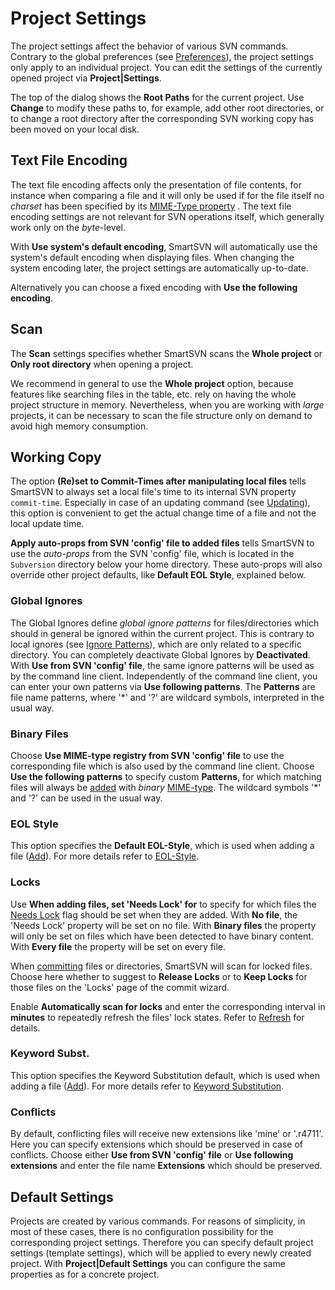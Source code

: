 # Project Settings

The project settings affect the behavior of various SVN commands.
Contrary to the global preferences (see
[Preferences](Preferences.md#Preferences-preferences)), the
project settings only apply to an individual project. You can edit the
settings of the currently opened project via **Project\|Settings**.

The top of the dialog shows the **Root Paths** for the current project.
Use **Change** to modify these paths to, for example, add other root
directories, or to change a root directory after the corresponding SVN
working copy has been moved on your local disk.

## Text File Encoding

The text file encoding affects only the presentation of file contents,
for instance when comparing a file and it will only be used if for the
file itself no *charset* has been specified by its [MIME-Type property](MIME-Type.md#MIME-Type-commands.mime-type) . The
text file encoding settings are not relevant for SVN operations itself,
which generally work only on the *byte*-level.

With **Use system's default encoding**, SmartSVN will automatically use
the system's default encoding when displaying files. When changing the
system encoding later, the project settings are automatically
up-to-date.

Alternatively you can choose a fixed encoding with **Use the following
encoding**.

## Scan

The **Scan** settings specifies whether SmartSVN scans the **Whole
project** or **Only root directory** when opening a project.

We recommend in general to use the **Whole project** option, because
features like searching files in the table, etc. rely on having the
whole project structure in memory. Nevertheless, when you are working
with *large* projects, it can be necessary to scan the file structure
only on demand to avoid high memory consumption.

## Working Copy

The option **(Re)set to Commit-Times after manipulating local files**
tells SmartSVN to always set a local file's time to its internal SVN
property `commit-time`. Especially in case of an updating command (see
[Updating](Updating.md#Updating-commands.updating)), this
option is convenient to get the actual change time of a file and not the
local update time.

**Apply auto-props from SVN 'config' file to added files** tells
SmartSVN to use the *auto-props* from the SVN 'config' file, which is
located in the `Subversion` directory below your home directory. These
auto-props will also override other project defaults, like **Default EOL
Style**, explained below.

### Global Ignores

The Global Ignores define *global ignore patterns* for files/directories
which should in general be ignored within the current project. This is
contrary to local ignores (see [Ignore Patterns](Ignore-Patterns.md#IgnorePatterns-commands.ignore-patterns)),
which are only related to a specific directory. You can completely
deactivate Global Ignores by **Deactivated**. With **Use from SVN
'config' file**, the same ignore patterns will be used as by the command
line client. Independently of the command line client, you can enter
your own patterns via **Use following patterns**. The **Patterns** are
file name patterns, where '\*' and '?' are wildcard symbols, interpreted
in the usual way.

### Binary Files

Choose **Use MIME-type registry from SVN 'config' file** to use the
corresponding file which is also used by the command line client. Choose
**Use the following patterns** to specify custom **Patterns**, for which
matching files will always be
[added](Add.md#Add-commands.add) with *binary*
[MIME-type](MIME-Type.md#MIME-Type-commands.mime-type). The
wildcard symbols '\*' and '?' can be used in the usual way.

### EOL Style

This option specifies the **Default EOL-Style**, which is used when
adding a file ([Add](Add.md#Add-commands.add)). For more
details refer to
[EOL-Style](EOL-Style.md#EOL-Style-commands.eol-style).

### Locks

Use **When adding files, set 'Needs Lock' for** to specify for which
files the [Needs Lock](Locks.md#change-needs-lock) flag should
be set when they are added. With **No file**, the 'Needs Lock' property
will be set on no file. With **Binary files** the property will only be
set on files which have been detected to have binary content. With
**Every file** the property will be set on every file.

When [committing](Commit.md#Commit-commands.commit) files or
directories, SmartSVN will scan for locked files. Choose here whether to
suggest to **Release Locks** or to **Keep Locks** for those files on the
'Locks' page of the commit wizard.

Enable **Automatically scan for locks** and enter the corresponding
interval in **minutes** to repeatedly refresh the files' lock states.
Refer to [Refresh](Locks.md#refresh) for
details.

### Keyword Subst.

This option specifies the Keyword Substitution default, which is used
when adding a file ([Add](Add.md#Add-commands.add)). For more
details refer to [Keyword Substitution](Keyword-Substitution.md#KeywordSubstitution-commands.keyword-substitution).

### Conflicts

By default, conflicting files will receive new extensions like 'mine' or
'.r4711'. Here you can specify extensions which should be preserved in
case of conflicts. Choose either **Use from SVN 'config' file** or **Use
following extensions** and enter the file name **Extensions** which
should be preserved.

## Default Settings

Projects are created by various commands. For reasons of simplicity, in
most of these cases, there is no configuration possibility for the
corresponding project settings. Therefore you can specify default
project settings (template settings), which will be applied to every
newly created project. With **Project\|Default Settings** you can
configure the same properties as for a concrete project.

